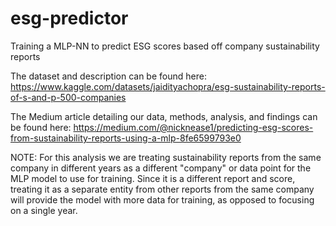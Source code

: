# esg-predictor
Training a MLP-NN to predict ESG scores based off company sustainability reports

The dataset and description can be found here: https://www.kaggle.com/datasets/jaidityachopra/esg-sustainability-reports-of-s-and-p-500-companies

The Medium article detailing our data, methods, analysis, and findings can be found here: https://medium.com/@nicknease1/predicting-esg-scores-from-sustainability-reports-using-a-mlp-8fe6599793e0

NOTE: For this analysis we are treating sustainability reports from the same company in different years as a different "company" or data point for the MLP model to use for training. Since it is a different report and score, treating it as a separate entity from other reports from the same company will provide the model with more data for training, as opposed to focusing on a single year.
